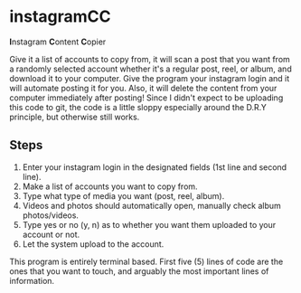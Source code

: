 # instagramCC
**I**nstagram **C**ontent **C**opier

Give it a list of accounts to copy from, it will scan a post that you want from a randomly selected account whether it's a regular post, reel, or album, and download it to your computer. Give the program your instagram login and it will automate posting it for you. Also, it will delete the content from your computer immediately after posting! Since I didn't expect to be uploading this code to git, the code is a little sloppy especially around the D.R.Y principle, but otherwise still works.

Steps
- 
1) Enter your instagram login in the designated fields (1st line and second line).
2) Make a list of accounts you want to copy from.
3) Type what type of media you want (post, reel, album).
4) Videos and photos should automatically open, manually check album photos/videos.
5) Type yes or no (y, n) as to whether you want them uploaded to your account or not.
6) Let the system upload to the account.


This program is entirely terminal based.
First five (5) lines of code are the ones that you want to touch, and arguably the most important lines of information.
